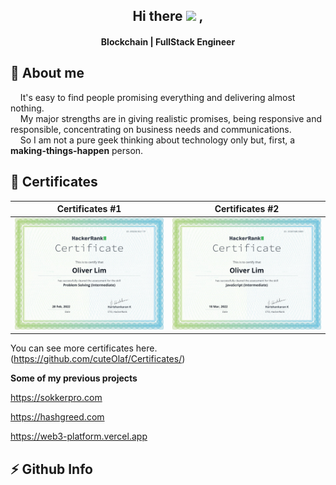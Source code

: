 <h2 align="center">
  Hi there <img src="https://media.giphy.com/media/hvRJCLFzcasrR4ia7z/giphy.gif" width="28"> ,
</h2>

<h4 align='center'>
  Blockchain | FullStack Engineer
</h4>

<h2>🧑 About me </h2>
<p>
&nbsp;&nbsp;&nbsp;&nbsp;It's easy to find people promising everything and delivering almost nothing.<br>
&nbsp;&nbsp;&nbsp;&nbsp;My major strengths are in giving realistic promises, being responsive and responsible, concentrating on business needs and communications. <br>
&nbsp;&nbsp;&nbsp;&nbsp;So I am not a pure geek thinking about technology only but, first, a <b>making-things-happen</b> person.</p>

<h2>🥇 Certificates</h2>


Certificates #1             |  Certificates #2
:-------------------------:|:-------------------------:
![](https://github.com/cuteOlaf/Certificates/blob/master/HackerRank-Problem%20Solving(Intermediate).png)  |  ![](https://github.com/cuteOlaf/Certificates/blob/master/HackerRank-Javascript(Intermediate).png)
<p align="center"/>
</p>

You can see more certificates here. (https://github.com/cuteOlaf/Certificates/)

**Some of my previous projects**

https://sokkerpro.com

https://hashgreed.com

https://web3-platform.vercel.app



<h2>⚡ Github Info</h2>

<p align="center"<a href="#"><img alt="Activity Graph" src="https://activity-graph.herokuapp.com/graph?username=cuteOlaf&bg_color=tr

